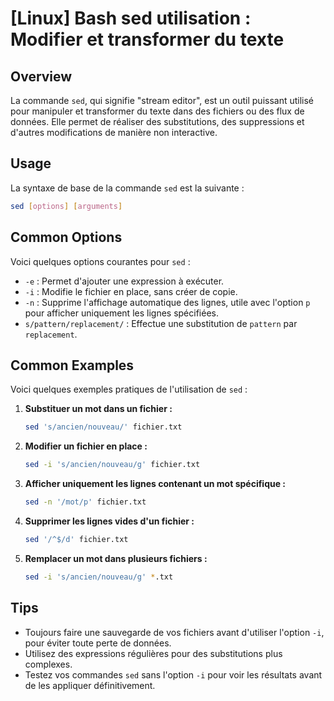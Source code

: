 # [Linux] Bash sed utilisation : Modifier et transformer du texte

## Overview
La commande `sed`, qui signifie "stream editor", est un outil puissant utilisé pour manipuler et transformer du texte dans des fichiers ou des flux de données. Elle permet de réaliser des substitutions, des suppressions et d'autres modifications de manière non interactive.

## Usage
La syntaxe de base de la commande `sed` est la suivante :

```bash
sed [options] [arguments]
```

## Common Options
Voici quelques options courantes pour `sed` :

- `-e` : Permet d'ajouter une expression à exécuter.
- `-i` : Modifie le fichier en place, sans créer de copie.
- `-n` : Supprime l'affichage automatique des lignes, utile avec l'option `p` pour afficher uniquement les lignes spécifiées.
- `s/pattern/replacement/` : Effectue une substitution de `pattern` par `replacement`.

## Common Examples
Voici quelques exemples pratiques de l'utilisation de `sed` :

1. **Substituer un mot dans un fichier :**
   ```bash
   sed 's/ancien/nouveau/' fichier.txt
   ```

2. **Modifier un fichier en place :**
   ```bash
   sed -i 's/ancien/nouveau/g' fichier.txt
   ```

3. **Afficher uniquement les lignes contenant un mot spécifique :**
   ```bash
   sed -n '/mot/p' fichier.txt
   ```

4. **Supprimer les lignes vides d'un fichier :**
   ```bash
   sed '/^$/d' fichier.txt
   ```

5. **Remplacer un mot dans plusieurs fichiers :**
   ```bash
   sed -i 's/ancien/nouveau/g' *.txt
   ```

## Tips
- Toujours faire une sauvegarde de vos fichiers avant d'utiliser l'option `-i`, pour éviter toute perte de données.
- Utilisez des expressions régulières pour des substitutions plus complexes.
- Testez vos commandes `sed` sans l'option `-i` pour voir les résultats avant de les appliquer définitivement.
